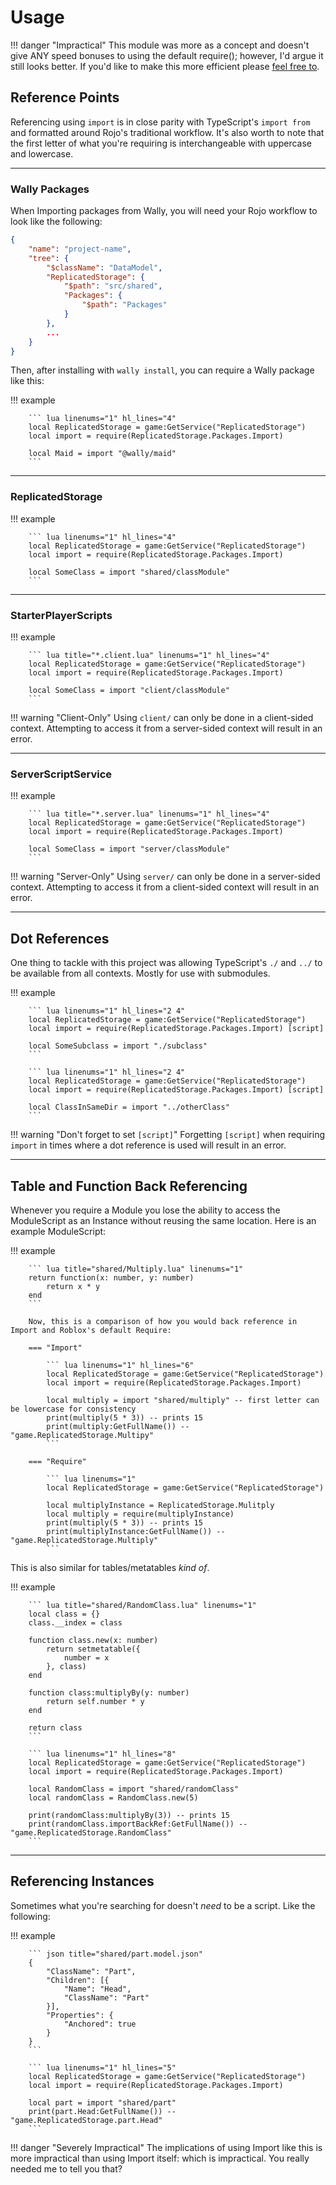 # Usage

!!! danger "Impractical"
    This module was more as a concept and doesn't give ANY speed bonuses to using the default require(); however, I'd argue it still looks better. If you'd like to make this more efficient please [feel free to](https://github.com/alexinite/WallyPackages/fork).

## Reference Points

Referencing using `import` is in close parity with TypeScript's `import from` and formatted around Rojo's traditional workflow. It's also worth to note that the first letter of what you're requiring is interchangeable with uppercase and lowercase.

-----

### Wally Packages

When Importing packages from Wally, you will need your Rojo workflow to look like the following:

``` json title="default.project.json" linenums="1" hl_lines="7 8 9"
{
    "name": "project-name",
    "tree": {
        "$className": "DataModel",
        "ReplicatedStorage": {
            "$path": "src/shared",
            "Packages": {
                "$path": "Packages"
            }
        },
        ...
    }
}
```

Then, after installing with `wally install`, you can require a Wally package like this:

!!! example

        ``` lua linenums="1" hl_lines="4"
        local ReplicatedStorage = game:GetService("ReplicatedStorage")
        local import = require(ReplicatedStorage.Packages.Import)

        local Maid = import "@wally/maid"
        ```

-----

### ReplicatedStorage

!!! example

        ``` lua linenums="1" hl_lines="4"
        local ReplicatedStorage = game:GetService("ReplicatedStorage")
        local import = require(ReplicatedStorage.Packages.Import)

        local SomeClass = import "shared/classModule"
        ```

-----

### StarterPlayerScripts

!!! example

        ``` lua title="*.client.lua" linenums="1" hl_lines="4"
        local ReplicatedStorage = game:GetService("ReplicatedStorage")
        local import = require(ReplicatedStorage.Packages.Import)

        local SomeClass = import "client/classModule"
        ```

!!! warning "Client-Only"
        Using `client/` can only be done in a client-sided context. Attempting to access it from a server-sided context will result in an error.

-----

### ServerScriptService

!!! example

        ``` lua title="*.server.lua" linenums="1" hl_lines="4"
        local ReplicatedStorage = game:GetService("ReplicatedStorage")
        local import = require(ReplicatedStorage.Packages.Import)

        local SomeClass = import "server/classModule"
        ```

!!! warning "Server-Only"
        Using `server/` can only be done in a server-sided context. Attempting to access it from a client-sided context will result in an error.

-----

## Dot References

One thing to tackle with this project was allowing TypeScript's `./` and `../` to be available from all contexts. Mostly for use with submodules.

!!! example

        ``` lua linenums="1" hl_lines="2 4"
        local ReplicatedStorage = game:GetService("ReplicatedStorage")
        local import = require(ReplicatedStorage.Packages.Import) [script]

        local SomeSubclass = import "./subclass"
        ```

        ``` lua linenums="1" hl_lines="2 4"
        local ReplicatedStorage = game:GetService("ReplicatedStorage")
        local import = require(ReplicatedStorage.Packages.Import) [script]

        local ClassInSameDir = import "../otherClass"
        ```

!!! warning "Don't forget to set `[script]`"
        Forgetting `[script]` when requiring `import` in times where a dot reference is used will result in an error.

-----

## Table and Function Back Referencing

Whenever you require a Module you lose the ability to access the ModuleScript as an Instance without reusing the same location. Here is an example ModuleScript:

!!! example

        ``` lua title="shared/Multiply.lua" linenums="1"
        return function(x: number, y: number)
            return x * y
        end
        ```

        Now, this is a comparison of how you would back reference in Import and Roblox's default Require:

        === "Import"

            ``` lua linenums="1" hl_lines="6"
            local ReplicatedStorage = game:GetService("ReplicatedStorage")
            local import = require(ReplicatedStorage.Packages.Import)

            local multiply = import "shared/multiply" -- first letter can be lowercase for consistency
            print(multiply(5 * 3)) -- prints 15
            print(multiply:GetFullName()) -- "game.ReplicatedStorage.Multipy"
            ```

        === "Require"

            ``` lua linenums="1"
            local ReplicatedStorage = game:GetService("ReplicatedStorage")

            local multiplyInstance = ReplicatedStorage.Mulitply
            local multiply = require(multiplyInstance)
            print(multiply(5 * 3)) -- prints 15
            print(multiplyInstance:GetFullName()) -- "game.ReplicatedStorage.Multiply"
            ```

This is also similar for tables/metatables *kind of*.

!!! example

        ``` lua title="shared/RandomClass.lua" linenums="1"
        local class = {}
        class.__index = class

        function class.new(x: number)
            return setmetatable({
                number = x
            }, class)
        end

        function class:multiplyBy(y: number)
            return self.number * y
        end

        return class
        ```

        ``` lua linenums="1" hl_lines="8"
        local ReplicatedStorage = game:GetService("ReplicatedStorage")
        local import = require(ReplicatedStorage.Packages.Import)

        local RandomClass = import "shared/randomClass"
        local randomClass = RandomClass.new(5)

        print(randomClass:multiplyBy(3)) -- prints 15
        print(randomClass.importBackRef:GetFullName()) -- "game.ReplicatedStorage.RandomClass"
        ```

-----

## Referencing Instances

Sometimes what you're searching for doesn't *need* to be a script. Like the following:

!!! example

        ``` json title="shared/part.model.json"
        {
            "ClassName": "Part",
            "Children": [{
                "Name": "Head",
                "ClassName": "Part"
            }],
            "Properties": {
                "Anchored": true
            }
        }
        ```

        ``` lua linenums="1" hl_lines="5"
        local ReplicatedStorage = game:GetService("ReplicatedStorage")
        local import = require(ReplicatedStorage.Packages.Import)

        local part = import "shared/part"
        print(part.Head:GetFullName()) -- "game.ReplicatedStorage.part.Head"
        ```

!!! danger "Severely Impractical"
        The implications of using Import like this is more impractical than using Import itself: which is impractical. You really needed me to tell you that?
